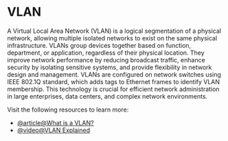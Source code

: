 # VLAN

A Virtual Local Area Network (VLAN) is a logical segmentation of a physical network, allowing multiple isolated networks to exist on the same physical infrastructure. VLANs group devices together based on function, department, or application, regardless of their physical location. They improve network performance by reducing broadcast traffic, enhance security by isolating sensitive systems, and provide flexibility in network design and management. VLANs are configured on network switches using IEEE 802.1Q standard, which adds tags to Ethernet frames to identify VLAN membership. This technology is crucial for efficient network administration in large enterprises, data centers, and complex network environments.

Visit the following resources to learn more:

- [@article@What is a VLAN?](https://www.solarwinds.com/resources/it-glossary/vlan)
- [@video@VLAN Explained](https://www.youtube.com/watch?v=jC6MJTh9fRE)